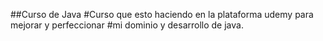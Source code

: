 ##Curso de Java
#Curso que esto haciendo en la plataforma udemy para mejorar y perfeccionar
#mi dominio y desarrollo de java.
